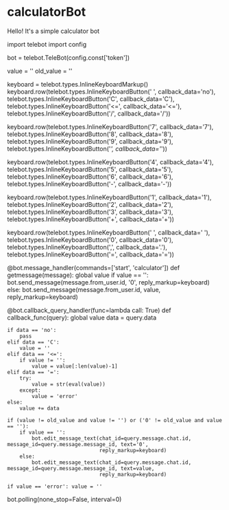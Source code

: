 # calculatorBot

 Hello! It's a simple calculator bot

import telebot
import config

bot = telebot.TeleBot(config.const['token'])

value = ''
old_value = ''

keyboard = telebot.types.InlineKeyboardMarkup()
keyboard.row(telebot.types.InlineKeyboardButton(' ', callback_data='no'),
             telebot.types.InlineKeyboardButton('C', callback_data='C'),
             telebot.types.InlineKeyboardButton('<=', callback_data='<='),
             telebot.types.InlineKeyboardButton('/', callback_data='/'))

keyboard.row(telebot.types.InlineKeyboardButton('7', callback_data='7'),
             telebot.types.InlineKeyboardButton('8', callback_data='8'),
             telebot.types.InlineKeyboardButton('9', callback_data='9'),
             telebot.types.InlineKeyboardButton('*', callback_data='*'))

keyboard.row(telebot.types.InlineKeyboardButton('4', callback_data='4'),
             telebot.types.InlineKeyboardButton('5', callback_data='5'),
             telebot.types.InlineKeyboardButton('6', callback_data='6'),
             telebot.types.InlineKeyboardButton('-', callback_data='-'))

keyboard.row(telebot.types.InlineKeyboardButton('1', callback_data='1'),
             telebot.types.InlineKeyboardButton('2', callback_data='2'),
             telebot.types.InlineKeyboardButton('3', callback_data='3'),
             telebot.types.InlineKeyboardButton('+', callback_data='+'))

keyboard.row(telebot.types.InlineKeyboardButton(' ', callback_data=' '),
             telebot.types.InlineKeyboardButton('0', callback_data='0'),
             telebot.types.InlineKeyboardButton(',', callback_data='.'),
             telebot.types.InlineKeyboardButton('=', callback_data='='))


@bot.message_handler(commands=['start', 'calculator'])
def getmessage(message):
    global value
    if value == '':
        bot.send_message(message.from_user.id, '0', reply_markup=keyboard)
    else:
        bot.send_message(message.from_user.id, value, reply_markup=keyboard)


@bot.callback_query_handler(func=lambda call: True)
def callback_func(query):
    global value
    data = query.data

    if data == 'no':
        pass
    elif data == 'C':
        value = ''
    elif data == '<=':
        if value != '':
            value = value[:len(value)-1]
    elif data == '=':
        try:
            value = str(eval(value))
        except:
            value = 'error'
    else:
        value += data

    if (value != old_value and value != '') or ('0' != old_value and value == ''):
        if value == '':
            bot.edit_message_text(chat_id=query.message.chat.id, message_id=query.message.message_id, text='0',
                                  reply_markup=keyboard)
        else:
            bot.edit_message_text(chat_id=query.message.chat.id, message_id=query.message.message_id, text=value,
                                  reply_markup=keyboard)

    if value == 'error': value = ''


bot.polling(none_stop=False, interval=0)
